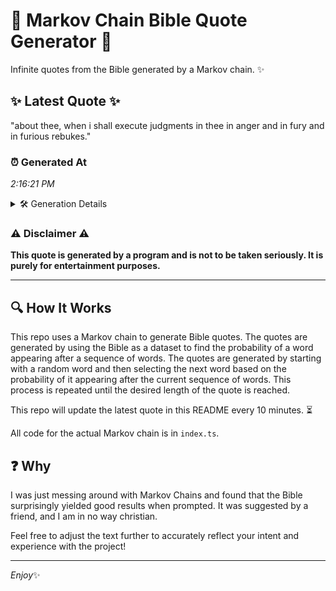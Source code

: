 # 📖 Markov Chain Bible Quote Generator 📖

Infinite quotes from the Bible generated by a Markov chain. ✨

## ✨ Latest Quote ✨
"about thee, when i shall execute judgments in thee in anger and in fury and in furious rebukes."

### ⏰ Generated At
*2:16:21 PM*

<details>
    <summary>🛠️ Generation Details</summary>
    <p>
        <strong>🌱 Seed:</strong> about<br>
        <strong>🔄 Iterations:</strong> 17<br>
        <strong>📜 Context History:</strong><br>[ about ]: thee,<br>[ about, thee, ]: when<br>[ about, thee,, when ]: i<br>[ about, thee,, when, i ]: shall<br>[ about, thee,, when, i, shall ]: execute<br>[ about, thee,, when, i, shall, execute ]: judgments<br>[ thee,, when, i, shall, execute, judgments ]: in<br>[ when, i, shall, execute, judgments, in ]: thee<br>[ i, shall, execute, judgments, in, thee ]: in<br>[ shall, execute, judgments, in, thee, in ]: anger<br>[ execute, judgments, in, thee, in, anger ]: and<br>[ judgments, in, thee, in, anger, and ]: in<br>[ in, thee, in, anger, and, in ]: fury<br>[ thee, in, anger, and, in, fury ]: and<br>[ in, anger, and, in, fury, and ]: in<br>[ anger, and, in, fury, and, in ]: furious<br>[ and, in, fury, and, in, furious ]: rebukes.<br>
    </p>
</details>

### ⚠️ Disclaimer ⚠️
**This quote is generated by a program and is not to be taken seriously. It is purely for entertainment purposes.**

---

## 🔍 How It Works

This repo uses a Markov chain to generate Bible quotes. The quotes are generated by using the Bible as a dataset to find the probability of a word appearing after a sequence of words. The quotes are generated by starting with a random word and then selecting the next word based on the probability of it appearing after the current sequence of words. This process is repeated until the desired length of the quote is reached.

This repo will update the latest quote in this README every 10 minutes. ⏳

All code for the actual Markov chain is in `index.ts`.

## ❓ Why

I was just messing around with Markov Chains and found that the Bible surprisingly yielded good results when prompted. 
It was suggested by a friend, and I am in no way christian.

Feel free to adjust the text further to accurately reflect your intent and experience with the project!

---

*Enjoy*✨

